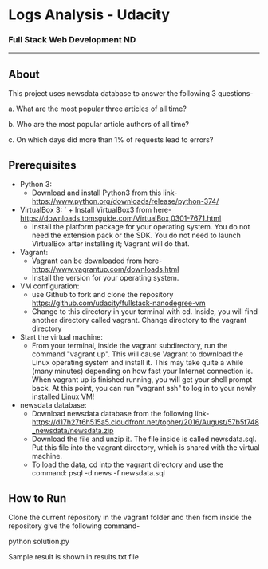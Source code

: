 # Logs Analysis - Udacity
### Full Stack Web Development ND
_______________________
## About
This project uses newsdata database to answer the following 3 questions-

a.  What are the most popular three articles of all time? 

b.  Who are the most popular article authors of all time?

c.  On which days did more than 1% of requests lead to errors?

## Prerequisites
* Python 3:
  + Download and install Python3 from this link-https://www.python.org/downloads/release/python-374/
* VirtualBox 3:
` + Install VirtualBox3 from here-https://downloads.tomsguide.com/VirtualBox,0301-7671.html 
  + Install the platform package for your operating system. You do not need the extension pack or the SDK. You do not need to launch VirtualBox after installing it; Vagrant will do that.
* Vagrant:
  + Vagrant can be downloaded from here-https://www.vagrantup.com/downloads.html
  + Install the version for your operating system.
* VM configuration:
  + use Github to fork and clone the repository https://github.com/udacity/fullstack-nanodegree-vm
  + Change to this directory in your terminal with cd. Inside, you will find another directory called vagrant. Change directory to the vagrant directory
* Start the virtual machine:
  + From your terminal, inside the vagrant subdirectory, run the command "vagrant up". This will cause Vagrant to download the Linux operating system and install it. This may take quite a while (many minutes) depending on how fast your Internet connection is.
When vagrant up is finished running, you will get your shell prompt back. At this point, you can run "vagrant ssh" to log in to your newly installed Linux VM!
* newsdata database: 
  + Download newsdata database from the following link-https://d17h27t6h515a5.cloudfront.net/topher/2016/August/57b5f748_newsdata/newsdata.zip 
  + Download the file and unzip it. The file inside is called newsdata.sql. Put this file into the vagrant directory, which is shared with the virtual machine.
  + To load the data, cd into the vagrant directory and use the command: psql -d news -f newsdata.sql

## How to Run
Clone the current repository in the vagrant folder and then from inside the repository give the following command-

python solution.py

Sample result is shown in results.txt file



